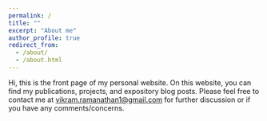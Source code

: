 ```yaml
---
permalink: /
title: ""
excerpt: "About me"
author_profile: true
redirect_from: 
  - /about/
  - /about.html
---
```


Hi, this is the front page of my personal website. On this website, you can find my publications, projects, and expository blog posts. Please feel free to contact me at vikram.ramanathan1@gmail.com for further discussion or if you have any comments/concerns.
